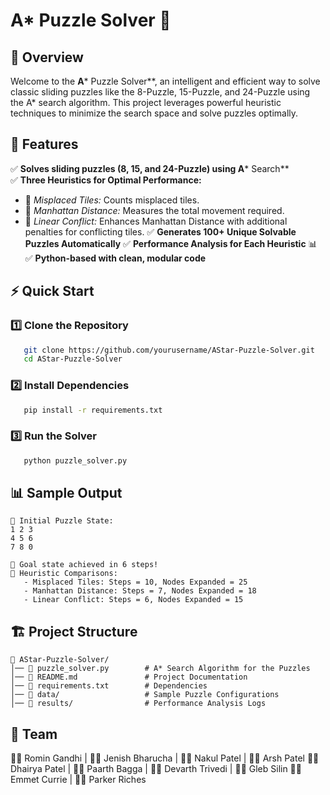 # A\* Puzzle Solver 🚀

## 📌 Overview

Welcome to the **A*** Puzzle Solver*\*, an intelligent and efficient way to solve classic sliding puzzles like the 8-Puzzle, 15-Puzzle, and 24-Puzzle using the A\* search algorithm. This project leverages powerful heuristic techniques to minimize the search space and solve puzzles optimally.

## 🎯 Features

✅ **Solves sliding puzzles (8, 15, and 24-Puzzle) using A*** Search*\*\
✅ **Three Heuristics for Optimal Performance:**

- 🔹 *Misplaced Tiles:* Counts misplaced tiles.
- 🔹 *Manhattan Distance:* Measures the total movement required.
- 🔹 *Linear Conflict:* Enhances Manhattan Distance with additional penalties for conflicting tiles.
  ✅ **Generates 100+ Unique Solvable Puzzles Automatically**
  ✅ **Performance Analysis for Each Heuristic** 📊
  ✅ **Python-based with clean, modular code**

## ⚡ Quick Start

### 1️⃣ Clone the Repository

```bash
   git clone https://github.com/yourusername/AStar-Puzzle-Solver.git
   cd AStar-Puzzle-Solver
```

### 2️⃣ Install Dependencies

```bash
   pip install -r requirements.txt
```

### 3️⃣ Run the Solver

```bash
   python puzzle_solver.py
```

## 📊 Sample Output

```
🔢 Initial Puzzle State:
1 2 3
4 5 6
7 8 0

🏁 Goal state achieved in 6 steps!
🧠 Heuristic Comparisons:
   - Misplaced Tiles: Steps = 10, Nodes Expanded = 25
   - Manhattan Distance: Steps = 7, Nodes Expanded = 18
   - Linear Conflict: Steps = 6, Nodes Expanded = 15
```

## 🏗️ Project Structure

```
📂 AStar-Puzzle-Solver/
│── 📜 puzzle_solver.py        # A* Search Algorithm for the Puzzles
│── 📜 README.md               # Project Documentation
│── 📜 requirements.txt        # Dependencies
│── 📂 data/                   # Sample Puzzle Configurations
│── 📂 results/                # Performance Analysis Logs
```

## 👥 Team

👨‍💻 Romin Gandhi | 👨‍💻 Jenish Bharucha | 👨‍💻 Nakul Patel | 👨‍💻 Arsh Patel
👨‍💻 Dhairya Patel | 👨‍💻 Paarth Bagga | 👨‍💻 Devarth Trivedi | 👨‍💻 Gleb Silin
👨‍💻 Emmet Currie | 👨‍💻 Parker Riches


